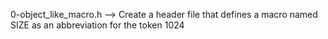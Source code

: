 0-object_like_macro.h --> Create a header file that defines a macro named SIZE as an abbreviation for the token 1024


